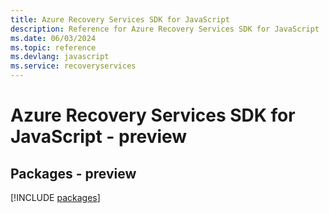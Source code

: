 ```yaml
---
title: Azure Recovery Services SDK for JavaScript
description: Reference for Azure Recovery Services SDK for JavaScript
ms.date: 06/03/2024
ms.topic: reference
ms.devlang: javascript
ms.service: recoveryservices
---
```

# Azure Recovery Services SDK for JavaScript - preview
## Packages - preview
[!INCLUDE [packages](recovery-services-index.md)]